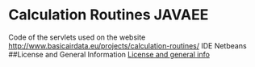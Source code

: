 # Calculation Routines JAVAEE
Code of the servlets used on the website
http://www.basicairdata.eu/projects/calculation-routines/
IDE Netbeans
##License and General Information
[License and general info](https://github.com/BasicAirData/Document-Templates/blob/master/general-info.md)
